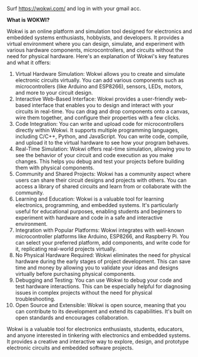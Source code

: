 Surf https://wokwi.com/ and log in with your gmail acc.

<b>What is WOKWI?</b>

Wokwi is an online platform and simulation tool designed for electronics and embedded systems enthusiasts, hobbyists, and developers. 
It provides a virtual environment where you can design, simulate, and experiment with various hardware components, microcontrollers, and circuits without the need for physical hardware. 
Here's an explanation of Wokwi's key features and what it offers:

1. Virtual Hardware Simulation: Wokwi allows you to create and simulate electronic circuits virtually. You can add various components such as microcontrollers (like Arduino and ESP8266), sensors, LEDs, motors, and more to your circuit design.
2. Interactive Web-Based Interface: Wokwi provides a user-friendly web-based interface that enables you to design and interact with your circuits in real-time. You can drag and drop components onto a canvas, wire them together, and configure their properties with a few clicks.
3. Code Integration: You can write and upload code for microcontrollers directly within Wokwi. It supports multiple programming languages, including C/C++, Python, and JavaScript. You can write code, compile, and upload it to the virtual hardware to see how your program behaves.
4. Real-Time Simulation: Wokwi offers real-time simulation, allowing you to see the behavior of your circuit and code execution as you make changes. This helps you debug and test your projects before building them with physical components.
5. Community and Shared Projects: Wokwi has a community aspect where users can share their circuit designs and projects with others. You can access a library of shared circuits and learn from or collaborate with the community.
6. Learning and Education: Wokwi is a valuable tool for learning electronics, programming, and embedded systems. It's particularly useful for educational purposes, enabling students and beginners to experiment with hardware and code in a safe and interactive environment.
7. Integration with Popular Platforms: Wokwi integrates with well-known microcontroller platforms like Arduino, ESP8266, and Raspberry Pi. You can select your preferred platform, add components, and write code for it, replicating real-world projects virtually.
8. No Physical Hardware Required: Wokwi eliminates the need for physical hardware during the early stages of project development. This can save time and money by allowing you to validate your ideas and designs virtually before purchasing physical components.
9. Debugging and Testing: You can use Wokwi to debug your code and test hardware interactions. This can be especially helpful for diagnosing issues in complex projects without the need for physical troubleshooting.
10. Open Source and Extensible: Wokwi is open source, meaning that you can contribute to its development and extend its capabilities. It's built on open standards and encourages collaboration.

Wokwi is a valuable tool for electronics enthusiasts, students, educators, and anyone interested in tinkering with electronics and embedded systems. It provides a creative and interactive way to explore, design, and prototype electronic circuits and embedded software projects.




